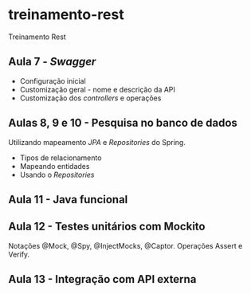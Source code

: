 # treinamento-rest
Treinamento Rest

## Aula 7 - *Swagger*
  * Configuração inicial
  * Customização geral - nome e descrição da API
  * Customização dos *controllers* e operações

## Aulas 8, 9 e 10 - Pesquisa no banco de dados

Utilizando mapeamento *JPA* e *Repositories* do Spring.

 * Tipos de relacionamento
 * Mapeando entidades
 * Usando o *Repositories*

## Aula 11 - Java funcional

## Aula 12 - Testes unitários com Mockito

Notações @Mock, @Spy, @InjectMocks, @Captor.
Operações Assert e Verify.

## Aula 13 - Integração com API externa

